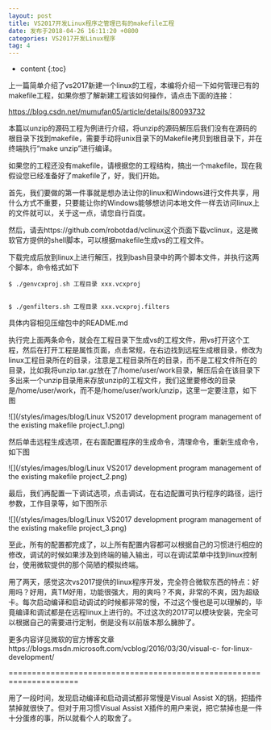 ```yaml
---
layout: post
title: VS2017开发Linux程序之管理已有的makefile工程
date: 发布于2018-04-26 16:11:20 +0800
categories: VS2017开发Linux程序
tag: 4
---
```


* content
{:toc}

上一篇简单介绍了vs2017新建一个linux的工程，本编将介绍一下如何管理已有的makefile工程，如果你想了解新建工程该如何操作，请点击下面的连接：

<!-- more -->

https://blog.csdn.net/mumufan05/article/details/80093732

本篇以unzip的源码工程为例进行介绍，将unzip的源码解压后我们没有在源码的根目录下找到makefile，需要手动将unix目录下的Makefile拷贝到根目录下，并在终端执行“make
unzip”进行编译。

如果您的工程还没有makefile，请根据您的工程结构，搞出一个makefile，现在我假设您已经准备好了makefile了，好，我们开始。

首先，我们要做的第一件事就是想办法让你的linux和Windows进行文件共享，用什么方式不重要，只要能让你的Windows能够想访问本地文件一样去访问linux上的文件就可以，关于这一点，请您自行百度。

然后，请去https://github.com/robotdad/vclinux这个页面下载vclinux，这是微软官方提供的shell脚本，可以根据makefile生成vs的工程文件。

下载完成后放到linux上进行解压，找到bash目录中的两个脚本文件，并执行这两个脚本，命令格式如下

    
    
    $ ./genvcxproj.sh 工程目录 xxx.vcxproj
    
    
    $ ./genfilters.sh 工程目录 xxx.vcxproj.filters

具体内容相见压缩包中的README.md

执行完上面两条命令，就会在工程目录下生成vs的工程文件，用vs打开这个工程，然后在打开工程是属性页面，点击常规，在右边找到远程生成根目录，修改为linux工程目录所在的目录，注意是工程目录所在的目录，而不是工程文件所在的目录，比如我将unzip.tar.gz放在了/home/user/work目录，解压后会在该目录下多出来一个unzip目录用来存放unzip的工程文件，我们这里要修改的目录是/home/user/work，而不是/home/user/work/unzip，这里一定要注意，如下图

![](/styles/images/blog/Linux VS2017 development program management of the existing makefile project_1.png)

然后单击远程生成选项，在右面配置程序的生成命令，清理命令，重新生成命令，如下图

![](/styles/images/blog/Linux VS2017 development program management of the existing makefile project_2.png)

最后，我们再配置一下调试选项，点击调试，在右边配置可执行程序的路径，运行参数，工作目录等，如下图所示

![](/styles/images/blog/Linux VS2017 development program management of the existing makefile project_3.png)

至此，所有的配置都完成了，以上所有配置内容都可以根据自己的习惯进行相应的修改，调试的时候如果涉及到终端的输入输出，可以在调试菜单中找到linux控制台，使用微软提供的那个简陋的模拟终端。

用了两天，感觉这次vs2017提供的linux程序开发，完全符合微软东西的特点：好用吗？好用，真TM好用，功能很强大，用的爽吗？不爽，非常的不爽，因为超级卡。每次启动编译和启动调试的时候都非常的慢，不过这个慢也是可以理解的，毕竟编译和调试都是在远程linux上进行的。不过这次的2017可以模块安装，完全可以根据自己的需要进行定制，倒是没有以前版本那么臃肿了。

更多内容详见微软的官方博客文章https://blogs.msdn.microsoft.com/vcblog/2016/03/30/visual-c-
for-linux-development/

=====================================================================

用了一段时间，发现启动编译和启动调试都非常慢是Visual Assist X的锅，把插件禁掉就很快了。但对于用习惯Visual Assist
X插件的用户来说，把它禁掉也是一件十分蛋疼的事，所以就看个人的取舍了。

